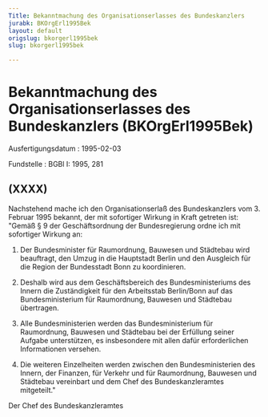 ```yaml
---
Title: Bekanntmachung des Organisationserlasses des Bundeskanzlers
jurabk: BKOrgErl1995Bek
layout: default
origslug: bkorgerl1995bek
slug: bkorgerl1995bek

---
```


# Bekanntmachung des Organisationserlasses des Bundeskanzlers (BKOrgErl1995Bek)

Ausfertigungsdatum
:   1995-02-03

Fundstelle
:   BGBl I: 1995, 281



## (XXXX)

Nachstehend mache ich den Organisationserlaß des Bundeskanzlers vom 3. Februar 1995 bekannt, der mit sofortiger Wirkung in Kraft getreten ist:
"Gemäß § 9 der Geschäftsordnung der Bundesregierung ordne ich mit sofortiger Wirkung an:

1.  Der Bundesminister für Raumordnung, Bauwesen und Städtebau wird beauftragt, den Umzug in die Hauptstadt Berlin und den Ausgleich für die Region der Bundesstadt Bonn zu koordinieren.


2.  Deshalb wird aus dem Geschäftsbereich des Bundesministeriums des Innern die Zuständigkeit für den Arbeitsstab Berlin/Bonn auf das Bundesministerium für Raumordnung, Bauwesen und Städtebau übertragen.


3.  Alle Bundesministerien werden das Bundesministerium für Raumordnung, Bauwesen und Städtebau bei der Erfüllung seiner Aufgabe unterstützen, es insbesondere mit allen dafür erforderlichen Informationen versehen.


4.  Die weiteren Einzelheiten werden zwischen den Bundesministerien des Innern, der Finanzen, für Verkehr und für Raumordnung, Bauwesen und Städtebau vereinbart und dem Chef des Bundeskanzleramtes mitgeteilt."



Der Chef des Bundeskanzleramtes

